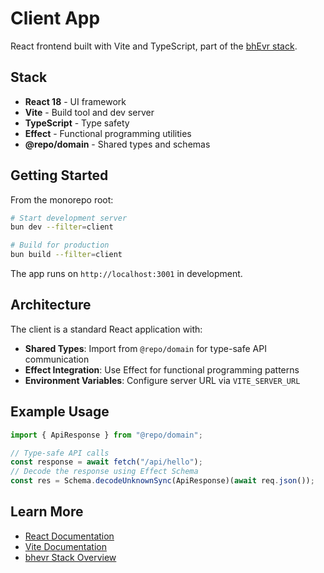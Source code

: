 # Client App

React frontend built with Vite and TypeScript, part of the
[bhEvr stack](../../README.md).

## Stack

- **React 18** - UI framework
- **Vite** - Build tool and dev server
- **TypeScript** - Type safety
- **Effect** - Functional programming utilities
- **@repo/domain** - Shared types and schemas

## Getting Started

From the monorepo root:

```bash
# Start development server
bun dev --filter=client

# Build for production
bun build --filter=client
```

The app runs on `http://localhost:3001` in development.

## Architecture

The client is a standard React application with:

- **Shared Types**: Import from `@repo/domain` for type-safe API communication
- **Effect Integration**: Use Effect for functional programming patterns
- **Environment Variables**: Configure server URL via `VITE_SERVER_URL`

## Example Usage

```typescript
import { ApiResponse } from "@repo/domain";

// Type-safe API calls
const response = await fetch("/api/hello");
// Decode the response using Effect Schema
const res = Schema.decodeUnknownSync(ApiResponse)(await req.json());
```

## Learn More

- [React Documentation](https://react.dev)
- [Vite Documentation](https://vitejs.dev)
- [bhevr Stack Overview](../../README.md)
